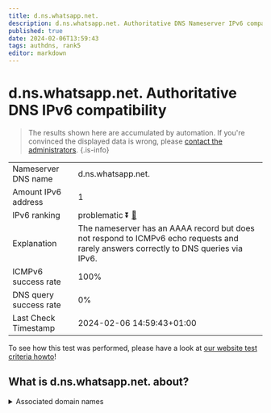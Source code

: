 ```yaml
---
title: d.ns.whatsapp.net.
description: d.ns.whatsapp.net. Authoritative DNS Nameserver IPv6 compatibility
published: true
date: 2024-02-06T13:59:43
tags: authdns, rank5
editor: markdown
---
```


# d.ns.whatsapp.net. Authoritative DNS IPv6 compatibility

> The results shown here are accumulated by automation. If you're convinced the displayed data is wrong, please [contact the administrators](/howto/chat). 
{.is-info}




|   |   |
| - | - |
| Nameserver DNS name | d.ns.whatsapp.net.
| Amount IPv6 address | 1
| IPv6 ranking | problematic :arrow_double_down: [🔗](/howto/ranking) |
| Explanation | The nameserver has an AAAA record but does not respond to ICMPv6 echo requests and rarely answers correctly to DNS queries via IPv6. |
| ICMPv6 success rate | 100%|
| DNS query success rate | 0% |
| Last Check Timestamp | 2024-02-06 14:59:43+01:00 |

To see how this test was performed, please have a look at [our website test criteria howto](/howto/testcriteria/authdns)!


## What is d.ns.whatsapp.net. about?






<details>
<summary>Associated domain names</summary>

www.whatsapp.com

</details>
